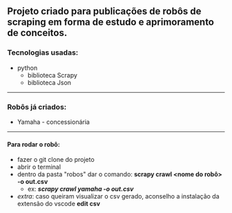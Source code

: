 Projeto criado para publicações de robôs de scraping em forma de estudo e aprimoramento de conceitos.
----
### Tecnologias usadas:
- python
  - biblioteca Scrapy
  - biblioteca Json
----
### Robôs já criados:
- Yamaha - concessionária
----
#### Para rodar o robô:
- fazer o git clone do projeto
- abrir o terminal
- dentro da pasta "robos" dar o comando: **scrapy crawl <nome do robô> -o out.csv** 
  - ex: ***scrapy crawl yamaha -o out.csv***
- _extra_: caso queiram visualizar o csv gerado, aconselho a instalação da extensão do vscode **edit csv**
